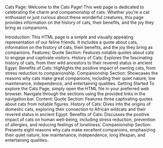 Cats Page:
Welcome to the Cats Page! This web page is dedicated to celebrating the charm and companionship of cats. Whether you're a cat enthusiast or just curious about these wonderful creatures, this page provides information on the history of cats, their benefits, and the joy they bring as companions.

Introduction:
This HTML page is a simple and visually appealing representation of our feline friends. It includes a quote about cats, information on the history of cats, their benefits, and the joy they bring as companions.
Features:
Quote Section: Features notable quotes about cats to engage and captivate visitors.
History of Cats: Explores the fascinating history of cats, from their wild ancestors to their revered status in ancient Egypt.
Benefits of Cats: Highlights the positive impact of owning cats, from stress reduction to companionship.
Companionship Section: Showcases the reasons why cats make great companions, including their quiet nature, low maintenance, independence, and entertaining qualities.
Getting Started
To explore the Cats Page, simply open the HTML file in your preferred web browser. Navigate through the sections using the provided links in the navigation bar.
Content:
Quote Section: Features three captivating quotes about cats from notable figures.
History of Cats: Dives into the origins of domestic cats, exploring their connection to African wildcats and their revered status in ancient Egypt.
Benefits of Cats: Discusses the positive impact of cats on human well-being, including stress reduction, prevention of allergies, and reducing feelings of loneliness.
Companionship Section: Presents eight reasons why cats make excellent companions, emphasizing their quiet nature, low maintenance, independence, long lifespan, and entertaining qualities.

